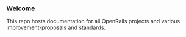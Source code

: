 ### Welcome

This repo hosts documentation for all OpenRails projects and various improvement-proposals and standards.
